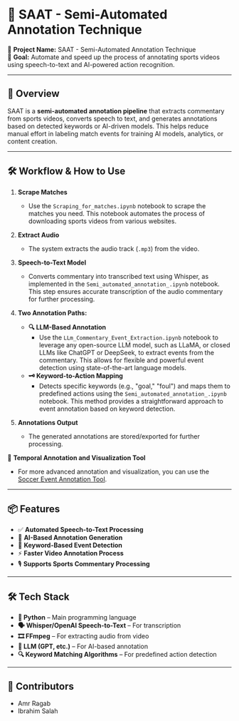 # 🎥 **SAAT - Semi-Automated Annotation Technique**  
📌 **Project Name:** SAAT - Semi-Automated Annotation Technique  
🎯 **Goal:** Automate and speed up the process of annotating sports videos using speech-to-text and AI-powered action recognition.  

---

## 📜 **Overview**  
SAAT is a **semi-automated annotation pipeline** that extracts commentary from sports videos, converts speech to text, and generates annotations based on detected keywords or AI-driven models. This helps reduce manual effort in labeling match events for training AI models, analytics, or content creation.  

---

## 🛠️ **Workflow & How to Use**

1. **Scrape Matches**  
   - Use the `Scraping_for_matches.ipynb` notebook to scrape the matches you need. This notebook automates the process of downloading sports videos from various websites.

2. **Extract Audio**  
   - The system extracts the audio track (`.mp3`) from the video.

3. **Speech-to-Text Model**  
   - Converts commentary into transcribed text using Whisper, as implemented in the `Semi_automated_annotation_.ipynb` notebook. This step ensures accurate transcription of the audio commentary for further processing.

4. **Two Annotation Paths:**  
   - **🔍 LLM-Based Annotation**  
     - Use the `LLm_Commentary_Event_Extraction.ipynb` notebook to leverage any open-source LLM model, such as LLaMA, or closed LLMs like ChatGPT or DeepSeek, to extract events from the commentary. This allows for flexible and powerful event detection using state-of-the-art language models.
   - **🗝️ Keyword-to-Action Mapping**  
     - Detects specific keywords (e.g., "goal," "foul") and maps them to predefined actions using the `Semi_automated_annotation_.ipynb` notebook. This method provides a straightforward approach to event annotation based on keyword detection.

5. **Annotations Output**  
   - The generated annotations are stored/exported for further processing.

🔗 **Temporal Annotation and Visualization Tool**  
   - For more advanced annotation and visualization, you can use the [Soccer Event Annotation Tool](https://github.com/ibrahimabdelaal/Soccer-event-annotation-tool).

---

## 📦 **Features**  
- ✅ **Automated Speech-to-Text Processing**  
- 🤖 **AI-Based Annotation Generation**  
- 🔑 **Keyword-Based Event Detection**  
- ⚡ **Faster Video Annotation Process**  
- 🎙️ **Supports Sports Commentary Processing**  

---

## 🛠️ **Tech Stack**  
- **🐍 Python** – Main programming language  
- **🗣️ Whisper/OpenAI Speech-to-Text** – For transcription  
- **🎞️ FFmpeg** – For extracting audio from video  
- **🧠 LLM (GPT, etc.)** – For AI-based annotation  
- **🔍 Keyword Matching Algorithms** – For predefined action detection  

---

## 👥 **Contributors**  
- Amr Ragab  
- Ibrahim Salah
